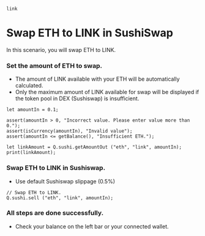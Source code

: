 ```meta-Currency
link
```

# Swap ETH to LINK in SushiSwap

In this scenario, you will swap ETH to LINK.

### Set the amount of ETH to swap.

- The amount of LINK available with your ETH will be automatically calculated.
- Only the maximum amount of LINK available for swap will be displayed if the token pool in DEX (Sushiswap) is insufficient.

```input-Dynamic ETH
let amountIn = 0.1;
```

```input-Verify
assert(amountIn > 0, "Incorrect value. Please enter value more than 0.");
assert(isCurrency(amountIn), "Invalid value");
assert(amountIn <= getBalance(), "Insufficient ETH.");
```

```output-Dynamic LINK
let linkAmount = Q.sushi.getAmountOut ("eth", "link", amountIn);
print(linkAmount);
```

### Swap ETH to LINK in Sushiswap.

- Use default Sushiswap slippage (0.5%)

```taster
// Swap ETH to LINK.
Q.sushi.sell ("eth", "link", amountIn);
```

### All steps are done successfully.

- Check your balance on the left bar or your connected wallet.
